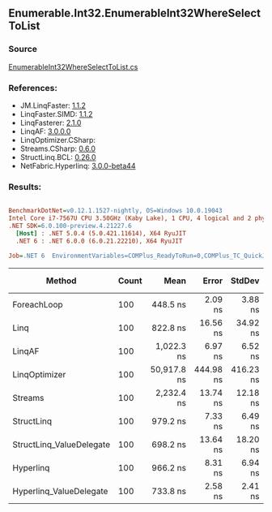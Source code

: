 ﻿## Enumerable.Int32.EnumerableInt32WhereSelectToList

### Source
[EnumerableInt32WhereSelectToList.cs](../LinqBenchmarks/Enumerable/Int32/EnumerableInt32WhereSelectToList.cs)

### References:
- JM.LinqFaster: [1.1.2](https://www.nuget.org/packages/JM.LinqFaster/1.1.2)
- LinqFaster.SIMD: [1.1.2](https://www.nuget.org/packages/LinqFaster.SIMD/1.0.3)
- LinqFasterer: [2.1.0](https://www.nuget.org/packages/LinqFasterer/2.1.0)
- LinqAF: [3.0.0.0](https://www.nuget.org/packages/LinqAF/3.0.0.0)
- LinqOptimizer.CSharp: [](https://www.nuget.org/packages/LinqOptimizer.CSharp/)
- Streams.CSharp: [0.6.0](https://www.nuget.org/packages/Streams.CSharp/0.6.0)
- StructLinq.BCL: [0.26.0](https://www.nuget.org/packages/StructLinq/0.26.0)
- NetFabric.Hyperlinq: [3.0.0-beta44](https://www.nuget.org/packages/NetFabric.Hyperlinq/3.0.0-beta44)

### Results:
``` ini

BenchmarkDotNet=v0.12.1.1527-nightly, OS=Windows 10.0.19043
Intel Core i7-7567U CPU 3.50GHz (Kaby Lake), 1 CPU, 4 logical and 2 physical cores
.NET SDK=6.0.100-preview.4.21227.6
  [Host] : .NET 5.0.4 (5.0.421.11614), X64 RyuJIT
  .NET 6 : .NET 6.0.0 (6.0.21.22210), X64 RyuJIT

Job=.NET 6  EnvironmentVariables=COMPlus_ReadyToRun=0,COMPlus_TC_QuickJitForLoops=1,COMPlus_TieredPGO=1  Runtime=.NET 6.0  

```
|                   Method | Count |        Mean |     Error |    StdDev |      Median |  Ratio | RatioSD |   Gen 0 | Gen 1 | Gen 2 | Allocated |
|------------------------- |------ |------------:|----------:|----------:|------------:|-------:|--------:|--------:|------:|------:|----------:|
|              ForeachLoop |   100 |    448.5 ns |   2.09 ns |   3.88 ns |    447.4 ns |   1.00 |    0.00 |  0.5851 |     - |     - |   1,224 B |
|                     Linq |   100 |    822.8 ns |  16.56 ns |  34.92 ns |    798.1 ns |   1.85 |    0.08 |  0.6418 |     - |     - |   1,344 B |
|                   LinqAF |   100 |  1,022.3 ns |   6.97 ns |   6.52 ns |  1,020.2 ns |   2.27 |    0.02 |  0.5836 |     - |     - |   1,224 B |
|            LinqOptimizer |   100 | 50,917.8 ns | 444.98 ns | 416.23 ns | 50,881.4 ns | 112.93 |    1.39 | 15.5640 |     - |     - |  32,645 B |
|                  Streams |   100 |  2,232.4 ns |  13.74 ns |  12.18 ns |  2,231.1 ns |   4.95 |    0.06 |  0.8430 |     - |     - |   1,768 B |
|               StructLinq |   100 |    979.2 ns |   7.33 ns |   6.49 ns |    978.0 ns |   2.17 |    0.03 |  0.2785 |     - |     - |     584 B |
| StructLinq_ValueDelegate |   100 |    698.2 ns |  13.64 ns |  18.20 ns |    707.6 ns |   1.55 |    0.05 |  0.2365 |     - |     - |     496 B |
|                Hyperlinq |   100 |    966.2 ns |   8.31 ns |   6.94 ns |    963.4 ns |   2.15 |    0.02 |  0.2365 |     - |     - |     496 B |
|  Hyperlinq_ValueDelegate |   100 |    733.8 ns |   2.58 ns |   2.41 ns |    733.9 ns |   1.63 |    0.02 |  0.2365 |     - |     - |     496 B |
